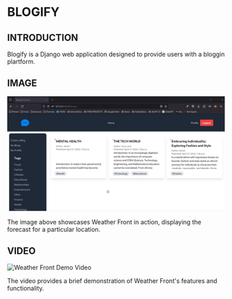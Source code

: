 # BLOGIFY

## INTRODUCTION

Blogify is a Django web application designed to provide users with a bloggin plartform.

## IMAGE

![Weather Front Demo](./README_ASSETS/images/demo.png)

The image above showcases Weather Front in action, displaying the forecast for a particular location.

## VIDEO

![Weather Front Demo Video](./README_ASSETS/demo.gif)

The video provides a brief demonstration of Weather Front's features and functionality.


